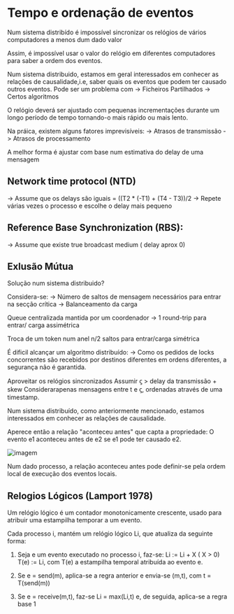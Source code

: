 # Tempo e ordenação de eventos

Num sistema distribído é impossível sincronizar os relógios de vários computadores a menos dum dado valor

Assim, é impossível usar o valor do relógio em diferentes computadores para saber a ordem dos eventos.

Num sistema distribuido, estamos em geral interessados em conhecer as relações de causalidade,i.e, saber quais os eventos que podem ter causado outros eventos.
  Pode ser um problema com 
    -> Ficheiros Partilhados
    -> Certos algoritmos

O relógio deverá ser ajustado com pequenas incrementações durante um longo período de tempo tornando-o mais rápido ou mais lento.

Na práica, existem alguns fatores imprevisíveis:
    -> Atrasos de transmissão
    -> Atrasos de processamento
    
 A melhor forma é ajustar com base num estimativa do delay de uma mensagem 
 
 ## Network time protocol (NTD)
   -> Assume que os delays são iguais = ((T2 * (-T1) + (T4 - T3))/2
   -> Repete várias vezes o processo e escolhe o delay mais pequeno
 
 ## Reference Base Synchronization (RBS):
   -> Assume que existe true broadcast medium ( delay aprox 0)
   
## Exlusão Mútua
  Solução num sistema distribuido?
  
  Considera-se:
    -> Número de saltos de mensagem necessários para entrar na secção crítica
    -> Balanceamento da carga
    
  Queue centralizada mantida por um coordenador
    -> 1 round-trip para entrar/ carga assimétrica
    
  Troca de um token num anel
    n/2 saltos para entrar/carga simétrica

  É dificil alcançar um algoritmo distribuído:
    -> Como os pedidos de locks concorrentes são recebidos por destinos diferentes em ordens diferentes,
    a segurança não é garantida.
    
  Aproveitar os relógios sincronizados
    Assumir ϛ > delay da transmissão + skew
    Considerarapenas mensagens entre t e ϛ, ordenadas através de uma timestamp.
    
 
Num sistema distribuído, como anteriormente mencionado, estamos interessados em conhecer as relações de causalidade.

Aperece então a relação "aconteceu antes" que capta a propriedade: 
  O evento e1 aconteceu antes de e2 se e1 pode ter causado e2.

![imagem](https://user-images.githubusercontent.com/62023102/149984808-ed080311-5106-409a-8a7e-3e70a4f2c2fa.png)

Num dado processo, a relação aconteceu antes pode definir-se pela ordem local de execução dos eventos locais.

## Relogios Lógicos (Lamport 1978)

Um relógio lógico é um contador monotonicamente crescente, usado para atribuir uma estampilha temporar a um evento.

Cada processo i, mantém um relógio lógico Li, que atualiza da seguinte forma:
  1) Seja e um evento executado no processo i, faz-se:
      Li := Li + X ( X > 0)
      T(e) := Li, com T(e) a estampilha temporal atribuída ao evento e.
  
  2) Se e = send(m), aplica-se a regra anterior e envia-se (m,t), com t = T(send(m))

  3) Se e = receive(m,t), faz-se Li = max(Li,t) e, de seguida, aplica-se a regra base 1
